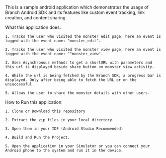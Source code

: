 This is a sample android application which demonstrates the usage of Branch Android SDK and its features like custom event tracking, link creation, and content sharing.


What this application does:
```
1. Tracks the user who visited the monster edit page, here an event is logged with the event name: "monster_edit".

2. Tracks the user who visited the monster view page, here an event is logged with the event name: ""monster_view".

3. Uses Asynchronous methods to get a shortURL with parameters and this url is displayed beside share button on monster view activity. 

4. While the url is being fetched by the Branch SDK, a progress bar is displayed. Only after being able to fetch the URL or on the unsuccessful 

5. Allows the user to share the monster details with other users.

```

How to Run this application:
```
1. Clone or Download this repository

2. Extract the zip files in your local directory.

3. Open them in your IDE (Android Studio Recommended)

4. Build and Run the Project. 

5. Open the application in your Simulator or you can connect your Android phone to the system and run it in the device.

```

